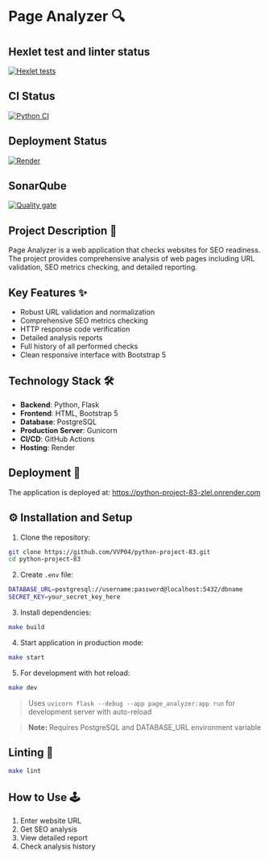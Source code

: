 # Page Analyzer 🔍

## Hexlet test and linter status
[![Hexlet tests](https://github.com/VVP04/python-project-83/actions/workflows/hexlet-check.yml/badge.svg)](https://github.com/VVP04/python-project-83/actions)

## CI Status
[![Python CI](https://github.com/VVP04/python-project-83/actions/workflows/main.yml/badge.svg)](https://github.com/VVP04/python-project-83/actions/workflows/main.yml)

## Deployment Status
[![Render](https://img.shields.io/badge/Render-Deployed-brightgreen)](https://python-project-83-zlel.onrender.com)

## SonarQube
[![Quality gate](https://sonarcloud.io/api/project_badges/quality_gate?project=VVP04_python-project-83)](https://sonarcloud.io/summary/new_code?id=VVP04_python-project-83)

## Project Description 📝

Page Analyzer is a web application that checks websites for SEO readiness. The project provides comprehensive analysis of web pages including URL validation, SEO metrics checking, and detailed reporting.

## Key Features ✨
- Robust URL validation and normalization
- Comprehensive SEO metrics checking
- HTTP response code verification
- Detailed analysis reports
- Full history of all performed checks
- Clean responsive interface with Bootstrap 5

## Technology Stack 🛠️
- **Backend**: Python, Flask
- **Frontend**: HTML, Bootstrap 5
- **Database**: PostgreSQL
- **Production Server**: Gunicorn
- **CI/CD**: GitHub Actions
- **Hosting**: Render

## Deployment 🚀
The application is deployed at: https://python-project-83-zlel.onrender.com

## ⚙️ Installation and Setup
1. Clone the repository:
```bash
git clone https://github.com/VVP04/python-project-83.git
cd python-project-83
```
2. Create `.env` file:
```bash
DATABASE_URL=postgresql://username:password@localhost:5432/dbname
SECRET_KEY=your_secret_key_here
```
3. Install dependencies:
```bash
make build
```
4. Start application in production mode:
```bash
make start
```
5. For development with hot reload:
```bash
make dev
```
> Uses `uvicorn flask --debug --app page_analyzer:app run` for development server with auto-reload

> **Note:** Requires PostgreSQL and DATABASE_URL environment variable

## Linting 🧹
```bash
make lint
```

## How to Use 🕹️
1. Enter website URL
2. Get SEO analysis
3. View detailed report
4. Check analysis history